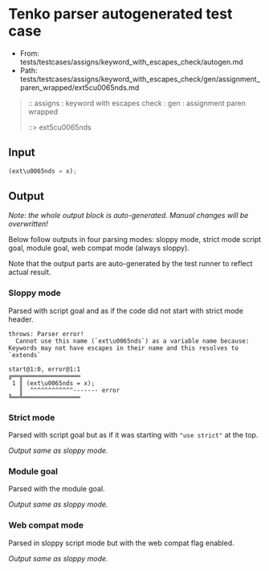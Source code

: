 # Tenko parser autogenerated test case

- From: tests/testcases/assigns/keyword_with_escapes_check/autogen.md
- Path: tests/testcases/assigns/keyword_with_escapes_check/gen/assignment_paren_wrapped/ext5cu0065nds.md

> :: assigns : keyword with escapes check : gen : assignment paren wrapped
>
> ::> ext5cu0065nds

## Input


`````js
(ext\u0065nds = x);
`````

## Output

_Note: the whole output block is auto-generated. Manual changes will be overwritten!_

Below follow outputs in four parsing modes: sloppy mode, strict mode script goal, module goal, web compat mode (always sloppy).

Note that the output parts are auto-generated by the test runner to reflect actual result.

### Sloppy mode

Parsed with script goal and as if the code did not start with strict mode header.

`````
throws: Parser error!
  Cannot use this name (`ext\u0065nds`) as a variable name because: Keywords may not have escapes in their name and this resolves to `extends`

start@1:0, error@1:1
╔══╦════════════════
 1 ║ (ext\u0065nds = x);
   ║  ^^^^^^^^^^^^------- error
╚══╩════════════════

`````

### Strict mode

Parsed with script goal but as if it was starting with `"use strict"` at the top.

_Output same as sloppy mode._

### Module goal

Parsed with the module goal.

_Output same as sloppy mode._

### Web compat mode

Parsed in sloppy script mode but with the web compat flag enabled.

_Output same as sloppy mode._
